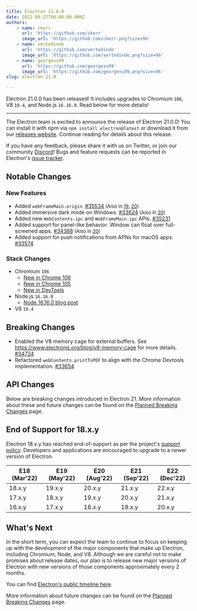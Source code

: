 ```yaml
---
title: Electron 21.0.0
date: 2022-09-27T00:00:00.000Z
authors:
    - name: ckerr
      url: 'https://github.com/ckerr'
      image_url: 'https://github.com/ckerr.png?size=96'
    - name: vertedinde
      url: 'https://github.com/vertedinde'
      image_url: 'https://github.com/vertedinde.png?size=96'
    - name: georgexu99
      url: 'https://github.com/georgexu99'
      image_url: 'https://github.com/georgexu99.png?size=96'
slug: electron-21-0

---
```


Electron 21.0.0 has been released! It includes upgrades to Chromium `106`, V8 `10.4`, and Node.js `16.16.0`. Read below for more details!

---

The Electron team is excited to announce the release of Electron 21.0.0! You can install it with npm via `npm install electron@latest` or download it from our [releases website](https://www.electronjs.org/releases/stable). Continue reading for details about this release.

If you have any feedback, please share it with us on Twitter, or join our community [Discord](https://discord.com/invite/electronjs)! Bugs and feature requests can be reported in Electron's [issue tracker](https://github.com/electron/electron/issues).

## Notable Changes

### New Features

* Added `webFrameMain.origin`. [#35534](https://github.com/electron/electron/pull/35534) <span style="font-size:small;">(Also in [19](https://github.com/electron/electron/pull/35624), [20](https://github.com/electron/electron/pull/35535))</span>
* Added immersive dark mode on Windows. [#33624](https://github.com/electron/electron/pull/33624) <span style="font-size:small;">(Also in [20](https://github.com/electron/electron/pull/34549))</span>
* Added new `WebContents.ipc` and `WebFrameMain.ipc` APIs. [#35231](https://github.com/electron/electron/pull/35231) 
* Added support for panel-like behavior. Window can float over full-screened apps. [#34388](https://github.com/electron/electron/pull/34388) <span style="font-size:small;">(Also in [20](https://github.com/electron/electron/pull/34665))</span>
* Added support for push notifications from APNs for macOS apps. [#33574](https://github.com/electron/electron/pull/33574) 

### Stack Changes

* Chromium `106`
    * [New in Chrome 106](https://developer.chrome.com/blog/new-in-chrome-106/)
    * [New in Chrome 105](https://developer.chrome.com/blog/new-in-chrome-105/)
    * [New in DevTools](https://developer.chrome.com/blog/new-in-devtools-106/)
* Node.js `16.16.0`
    * [Node 16.16.0 blog post](https://nodejs.org/en/blog/release/v16.16.0/)
* V8 `10.4`

## Breaking Changes

* Enabled the V8 memory cage for external buffers. See https://www.electronjs.org/blog/v8-memory-cage for more details. [#34724](https://github.com/electron/electron/pull/34724) 
* Refactored `webContents.printToPDF` to align with the Chrome Devtools implementation. [#33654](https://github.com/electron/electron/pull/33654) 

## API Changes

Below are breaking changes introduced in Electron 21. More information about these and future changes can be found on the [Planned Breaking Changes](https://www.electronjs.org/docs/latest/breaking-changes) page.

## End of Support for 18.x.y

Electron 18.x.y has reached end-of-support as per the project's [support policy](https://www.electronjs.org/docs/latest/tutorial/electron-timelines#version-support-policy). Developers and applications are encouraged to upgrade to a newer version of Electron.

| E18 (Mar'22) | E19 (May'22) | E20 (Aug'22) | E21 (Sep'22) | E22 (Dec'22) |
| ------------ | ------------ | ------------ | ------------ | ------------ |
| 18.x.y       | 19.x.y       | 20.x.y       | 21.x.y       | 22.x.y       |
| 17.x.y       | 18.x.y       | 19.x.y       | 20.x.y       | 21.x.y       |
| 16.x.y       | 17.x.y       | 18.x.y       | 19.x.y       | 20.x.y       |

## What's Next

In the short term, you can expect the team to continue to focus on keeping up with the development of the major components that make up Electron, including Chromium, Node, and V8. Although we are careful not to make promises about release dates, our plan is to release new major versions of Electron with new versions of those components approximately every 2 months.

You can find [Electron's public timeline here](https://www.electronjs.org/docs/latest/tutorial/electron-timelines).

More information about future changes can be found on the [Planned Breaking Changes](https://github.com/electron/electron/blob/main/docs/breaking-changes.md) page.
